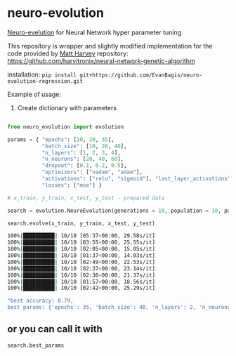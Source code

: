 # neuro-evolution

[Neuro-evelution]('https://en.wikipedia.org/wiki/Neuroevolution') for Neural Network hyper parameter tuning

This repository is wrapper and slightly modified implementation for the code provided by [Matt Harvey]('https://github.com/harvitronix') repository: <https://github.com/harvitronix/neural-network-genetic-algorithm>

installation: `pip install git+https://github.com/EvanBagis/neuro-evolution-regression.git`

Example of usage:

1. Create dictionary with parameters

```python

from neuro_evolution import evolution

params = { "epochs": [10, 20, 35],
           "batch_size": [10, 20, 40],
           "n_layers": [1, 2, 3, 4],
           "n_neurons": [20, 40, 60],
           "dropout": [0.1, 0.2, 0.5],
           "optimizers": ["nadam", "adam"],
           "activations": ["relu", "sigmoid"], "last_layer_activations": ["linear"],
           "losses": ["mse"] }
```

```python
# x_train, y_train, x_test, y_test - prepared data

search = evolution.NeuroEvolution(generations = 10, population = 10, params=params)

search.evolve(x_train, y_train, x_test, y_test)
```

```bash
100%|██████████| 10/10 [05:37<00:00, 29.58s/it]
100%|██████████| 10/10 [03:55<00:00, 25.55s/it]
100%|██████████| 10/10 [02:05<00:00, 15.05s/it]
100%|██████████| 10/10 [01:37<00:00, 14.03s/it]
100%|██████████| 10/10 [02:49<00:00, 22.53s/it]
100%|██████████| 10/10 [02:37<00:00, 23.14s/it]
100%|██████████| 10/10 [02:36<00:00, 21.37s/it]
100%|██████████| 10/10 [01:57<00:00, 18.56s/it]
100%|██████████| 10/10 [02:42<00:00, 25.29s/it]
```

```bash
"best accuracy: 0.79,
best params: {'epochs': 35, 'batch_size': 40, 'n_layers': 2, 'n_neurons': 20, 'dropout': 0.1, 'optimizers': 'nadam', 'activations': 'relu', 'last_layer_activations': 'sigmoid', 'losses': 'binary_crossentropy', 'metrics': 'accuracy'}"
```

## or you can call it with

```python
search.best_params
```
